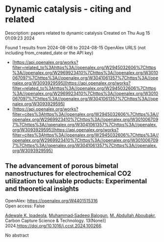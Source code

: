 # Dynamic catalysis - citing and related
Description: papers related to dynamic catalysis
Created on Thu Aug 15 01:09:23 2024

Found 1 results from 2024-08-08 to 2024-08-15
OpenAlex URLS (not including from_created_date or the API key)
- [https://api.openalex.org/works?filter=related_to%3Ahttps%3A//openalex.org/W2945032606%7Chttps%3A//openalex.org/W2969923410%7Chttps%3A//openalex.org/W3010067097%7Chttps%3A//openalex.org/W3041061357%7Chttps%3A//openalex.org/W3093929595](https://api.openalex.org/works?filter=related_to%3Ahttps%3A//openalex.org/W2945032606%7Chttps%3A//openalex.org/W2969923410%7Chttps%3A//openalex.org/W3010067097%7Chttps%3A//openalex.org/W3041061357%7Chttps%3A//openalex.org/W3093929595)
- [https://api.openalex.org/works?filter=cites%3Ahttps%3A//openalex.org/W2945032606%7Chttps%3A//openalex.org/W2969923410%7Chttps%3A//openalex.org/W3010067097%7Chttps%3A//openalex.org/W3041061357%7Chttps%3A//openalex.org/W3093929595](https://api.openalex.org/works?filter=cites%3Ahttps%3A//openalex.org/W2945032606%7Chttps%3A//openalex.org/W2969923410%7Chttps%3A//openalex.org/W3010067097%7Chttps%3A//openalex.org/W3041061357%7Chttps%3A//openalex.org/W3093929595)

## The advancement of porous bimetal nanostructures for electrochemical CO2 utilization to valuable products: Experimental and theoretical insights   

OpenAlex: https://openalex.org/W4401515316    
Open access: False
    
[Adewale K. Ipadeola](https://openalex.org/A5063322323), [Muhammad‐Sadeeq Balogun](https://openalex.org/A5087604853), [M. Abdullah Aboubakr](https://openalex.org/A5106423593), Carbon Capture Science & Technology. 13(None)] 2024.https://doi.org/10.1016/j.ccst.2024.100266.
    
No abstract    

    
